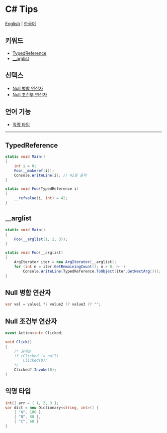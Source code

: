 # C# Tips

[English](https://github.com/phillyai/csharp-tips/blob/master/Readme.md) | [한국어](https://github.com/phillyai/csharp-tips/blob/master/Readme.ko.md)

## 키워드

- [TypedReference](#typedReference)
- [__arglist](#__arglist)

## 신택스

- [Null 병합 연산자](#null-병합-연산자)
- [Null 조건부 연산자](#null-조건부-연산자)

## 언어 기능

- [익명 타입](#익명-타입)

---

## TypedReference

```csharp
static void Main()
{
    int i = 0;
    Foo(__makeref(i));
    Console.WriteLine(i); // 42를 출력
}

static void Foo(TypedReference i)
{
    __refvalue(i, int) = 42;
}
```

## __arglist

```csharp
static void Main()
{
    Foo(__arglist(1, 2, 3));
}

static void Foo(__arglist)
{
    ArgIterator iter = new ArgIterator(__arglist);
    for (int n = iter.GetRemainingCount(); n > 0; n--)
        Console.WriteLine(TypedReference.ToObject(iter.GetNextArg()));
}
```

## Null 병합 연산자

```csharp
var val = value1 ?? value2 ?? value3 ?? "";
```

## Null 조건부 연산자

```csharp
event Action<int> Clicked;

void Click()
{
    /* 원래는
    if (Clicked != null)
        Clicked(0);
    */
    Clicked?.Invoke(0);
}
```

## 익명 타입

```csharp
int[] arr = { 1, 2, 3 };
var dict = new Dictionary<string, int>() {
    { "A", 100 },
    { "B", 80 },
    { "C", 60 }
}
```
